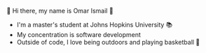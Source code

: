 👋 Hi there, my name is Omar Ismail 👋
- I'm a master's student at Johns Hopkins University 📚
- My concentration is software development 
- Outside of code, I love being outdoors and playing basketball 🏀 


